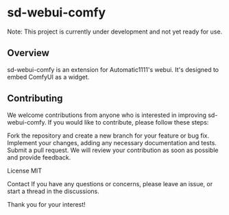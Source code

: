# sd-webui-comfy
Note: This project is currently under development and not yet ready for use. 

## Overview
sd-webui-comfy is an extension for Automatic1111's webui. It's designed to embed ComfyUI as a widget. 

## Contributing
We welcome contributions from anyone who is interested in improving sd-webui-comfy. If you would like to contribute, please follow these steps:

Fork the repository and create a new branch for your feature or bug fix.
Implement your changes, adding any necessary documentation and tests.
Submit a pull request.
We will review your contribution as soon as possible and provide feedback.

License
MIT

Contact
If you have any questions or concerns, please leave an issue, or start a thread in the discussions.

Thank you for your interest!
